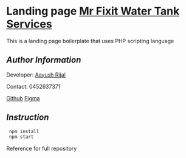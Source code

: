 # Landing page [Mr Fixit Water Tank Services](https://www.mrfixitwatertankservices.com.au/)

This is a landing page boilerplate that uses PHP scripting language

## _Author Information_

Developer: [Aayush Rijal](https://www.aayushrijal.net)

Contact: 0452637371

[Github](https://github.com/aayushrijal91/mrfixit)
[Figma](https://www.figma.com/file/WolL4yeB01Qrr5qVfOm1rX/Untitled?node-id=0%3A1)

## _Instruction_

```bash
 npm install
 npm start
 ```

Reference for full repository

